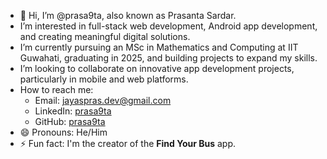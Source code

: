 - 👋 Hi, I’m @prasa9ta, also known as Prasanta Sardar.
- I’m interested in full-stack web development, Android app development, and creating meaningful digital solutions.
- I’m currently pursuing an MSc in Mathematics and Computing at IIT Guwahati, graduating in 2025, and building projects to expand my skills.
- I’m looking to collaborate on innovative app development projects, particularly in mobile and web platforms.
- How to reach me: 
  - Email: jayaspras.dev@gmail.com
  - LinkedIn: [prasa9ta](https://www.linkedin.com/in/prasa9ta/)
  - GitHub: [prasa9ta](https://github.com/prasa9ta)
- 😄 Pronouns: He/Him
- ⚡ Fun fact: I'm the creator of the **Find Your Bus** app.

